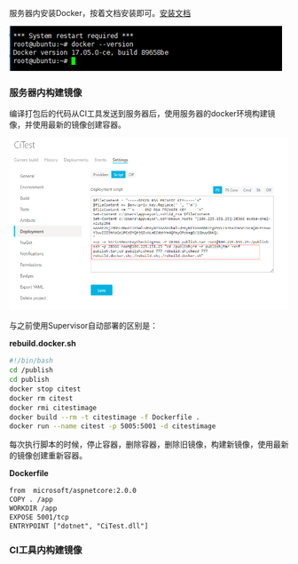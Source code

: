服务器内安装Docker，按着文档安装即可。[安装文档](https://docs.docker.com/install/linux/docker-ce/ubuntu/)

![](img/部署到docker/2019-01-14-10-11-36.png)

### 服务器内构建镜像

编译打包后的代码从CI工具发送到服务器后，使用服务器的docker环境构建镜像，并使用最新的镜像创建容器。

![](img/部署到docker/2019-01-14-10-19-59.png)

与之前使用Supervisor自动部署的区别是：

**rebuild.docker.sh**
```bash
#!/bin/bash
cd /publish
cd publish
docker stop citest
docker rm citest
docker rmi citestimage
docker build --rm -t citestimage -f Dockerfile .
docker run --name citest -p 5005:5001 -d citestimage
```
每次执行脚本的时候，停止容器，删除容器，删除旧镜像，构建新镜像，使用最新的镜像创建重新容器。

**Dockerfile**
```
from  microsoft/aspnetcore:2.0.0
COPY . /app
WORKDIR /app
EXPOSE 5001/tcp
ENTRYPOINT ["dotnet", "CiTest.dll"]
```

### CI工具内构建镜像

